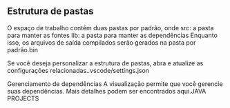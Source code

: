 ## Estrutura de pastas 
O espaço de trabalho contém duas pastas por padrão, onde 
src: a pasta para manter as fontes
lib: a pasta para manter as dependências
Enquanto isso, os arquivos de saída compilados serão gerados na pasta por padrão.bin

Se você deseja personalizar a estrutura de pastas, abra e atualize as configurações relacionadas..vscode/settings.json

Gerenciamento de dependências
A visualização permite que você gerencie suas dependências. Mais detalhes podem ser encontrados aqui.JAVA PROJECTS